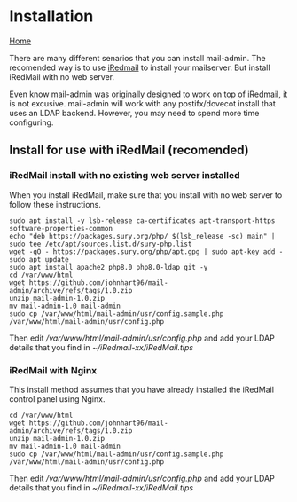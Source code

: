 # Installation
[Home](https://mailadminpanel.org/)


There are many different senarios that you can install mail-admin.
The recomended way is to use [iRedmail](https://iredmail.org) to install your mailserver. But install iRedMail with no web server.

Even know mail-admin was originally designed to work on top of [iRedmail](https://iredmail.org), it is not excusive. mail-admin will work with any postifx/dovecot install that uses an LDAP backend.
However, you may need to spend more time configuring.


## Install for use with iRedMail (recomended)
### iRedMail install with no existing web server installed
When you install iRedMail, make sure that you install with no web server to follow these instructions.

    sudo apt install -y lsb-release ca-certificates apt-transport-https software-properties-common
    echo "deb https://packages.sury.org/php/ $(lsb_release -sc) main" | sudo tee /etc/apt/sources.list.d/sury-php.list
    wget -qO - https://packages.sury.org/php/apt.gpg | sudo apt-key add -
    sudo apt update
    sudo apt install apache2 php8.0 php8.0-ldap git -y
    cd /var/www/html
    wget https://github.com/johnhart96/mail-admin/archive/refs/tags/1.0.zip
    unzip mail-admin-1.0.zip
    mv mail-admin-1.0 mail-admin
    sudo cp /var/www/html/mail-admin/usr/config.sample.php /var/www/html/mail-admin/usr/config.php
 
 Then edit */var/www/html/mail-admin/usr/config.php* and add your LDAP details that you find in *~/iRedmail-xx/iRedMail.tips*
 
 
### iRedMail with Nginx
This install method assumes that you have already installed the iRedMail control panel using Nginx.

    cd /var/www/html
    wget https://github.com/johnhart96/mail-admin/archive/refs/tags/1.0.zip
    unzip mail-admin-1.0.zip
    mv mail-admin-1.0 mail-admin
    sudo cp /var/www/html/mail-admin/usr/config.sample.php /var/www/html/mail-admin/usr/config.php

Then edit */var/www/html/mail-admin/usr/config.php* and add your LDAP details that you find in *~/iRedmail-xx/iRedMail.tips*
